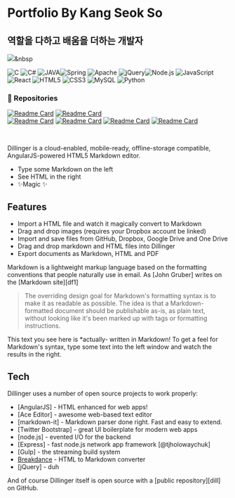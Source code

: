 # Portfolio By Kang Seok So

## 역할을 다하고 배움을 더하는 개발자

<img src="https://img.shields.io/badge/쓰고자하는_텍스트-컬러코드?style=flat-square&logo=simpleicons에서_아이콘이름&logoColor=white"/></a>&nbsp 

<img alt="C" src="https://img.shields.io/badge/c-%2300599C.svg?style=for-the-badge&logo=c&logoColor=white"/> <img alt="C#" src="https://img.shields.io/badge/c%23-%23239120.svg?style=for-the-badge&logo=c-sharp&logoColor=white"/> <img alt="JAVA" src="https://img.shields.io/badge/java-%23ED8B00.svg?style=for-the-badge&logo=java&logoColor=white"/><img alt="Spring" src="https://img.shields.io/badge/spring-%236DB33F.svg?style=for-the-badge&logo=spring&logoColor=white"/> <img alt="Apache" src="https://img.shields.io/badge/apache-%23D42029.svg?style=for-the-badge&logo=apache&logoColor=white"/> <img alt="jQuery" src="https://img.shields.io/badge/jquery-%230769AD.svg?style=for-the-badge&logo=jquery&logoColor=white"/><img alt="Node.js" src="https://img.shields.io/badge/Node.js-%339933.svg?style=for-the-badge&logo=node.js&logoColor=white"/> <img alt="JavaScript" src="https://img.shields.io/badge/javascript-%23323330.svg?style=for-the-badge&logo=javascript&logoColor=%23F7DF1E"/> <img alt="React" src="https://img.shields.io/badge/React-%23276DC3.svg?style=for-the-badge&logo=React&logoColor=white"/> <img alt="HTML5" src="https://img.shields.io/badge/html5-%23E34F26.svg?style=for-the-badge&logo=html5&logoColor=white"/> <img alt="CSS3" src="https://img.shields.io/badge/css3-%231572B6.svg?style=for-the-badge&logo=css3&logoColor=white"/> <img alt="MySQL" src="https://img.shields.io/badge/mysql-%2300f.svg?style=for-the-badge&logo=mysql&logoColor=white"/> <img alt="Python" src="https://img.shields.io/badge/python-%2314354C.svg?style=for-the-badge&logo=python&logoColor=white"/> 


<div style="text-align: left">

### :floppy_disk: Repositories
</div>

<p align="center">

 [![Readme Card](https://github-readme-stats.vercel.app/api/pin/?username=qkr03210&repo=TeamProject)](https://github.com/qkr03210/TeamProject) 
  [![Readme Card](https://github-readme-stats.vercel.app/api/pin/?username=qkr03210&repo=jsp_teamproject)](https://github.com/qkr03210/jsp_teamproject)  
 [![Readme Card](https://github-readme-stats.vercel.app/api/pin/?username=qkr03210&repo=C_Sharp_project)](https://github.com/qkr03210/C_Sharp_project) 
  [![Readme Card](https://github-readme-stats.vercel.app/api/pin/?username=qkr03210&repo=Python_hwp)](https://github.com/qkr03210/Python_hwp)
[![Readme Card](https://github-readme-stats.vercel.app/api/pin/?username=Seungjik-Lee&repo=JSP_Project)](https://github.com/Seungjik-Lee/JSP_Project)
  [![Readme Card](https://github-readme-stats.vercel.app/api/pin/?username=wogur03157&repo=JAVAswing)](https://github.com/wogur03157/JAVAswing)

</p>
<br/>
<p align="center">

Dillinger is a cloud-enabled, mobile-ready, offline-storage compatible,
AngularJS-powered HTML5 Markdown editor.

- Type some Markdown on the left
- See HTML in the right
- ✨Magic ✨

## Features

- Import a HTML file and watch it magically convert to Markdown
- Drag and drop images (requires your Dropbox account be linked)
- Import and save files from GitHub, Dropbox, Google Drive and One Drive
- Drag and drop markdown and HTML files into Dillinger
- Export documents as Markdown, HTML and PDF

Markdown is a lightweight markup language based on the formatting conventions
that people naturally use in email.
As [John Gruber] writes on the [Markdown site][df1]

> The overriding design goal for Markdown's
> formatting syntax is to make it as readable
> as possible. The idea is that a
> Markdown-formatted document should be
> publishable as-is, as plain text, without
> looking like it's been marked up with tags
> or formatting instructions.

This text you see here is *actually- written in Markdown! To get a feel
for Markdown's syntax, type some text into the left window and
watch the results in the right.

## Tech

Dillinger uses a number of open source projects to work properly:

- [AngularJS] - HTML enhanced for web apps!
- [Ace Editor] - awesome web-based text editor
- [markdown-it] - Markdown parser done right. Fast and easy to extend.
- [Twitter Bootstrap] - great UI boilerplate for modern web apps
- [node.js] - evented I/O for the backend
- [Express] - fast node.js network app framework [@tjholowaychuk]
- [Gulp] - the streaming build system
- [Breakdance](https://breakdance.github.io/breakdance/) - HTML
to Markdown converter
- [jQuery] - duh

And of course Dillinger itself is open source with a [public repository][dill]
 on GitHub.

